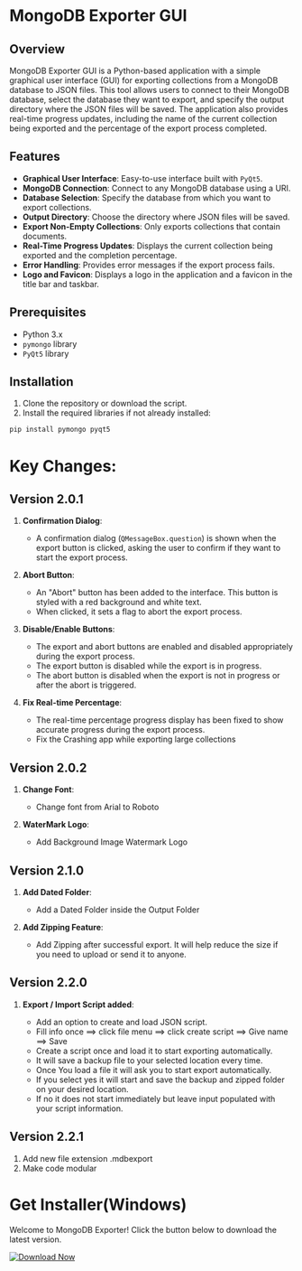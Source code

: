# MongoDB Exporter GUI

## Overview

MongoDB Exporter GUI is a Python-based application with a simple graphical user interface (GUI) for exporting collections from a MongoDB database to JSON files. This tool allows users to connect to their MongoDB database, select the database they want to export, and specify the output directory where the JSON files will be saved. The application also provides real-time progress updates, including the name of the current collection being exported and the percentage of the export process completed.

## Features

- **Graphical User Interface**: Easy-to-use interface built with `PyQt5`.
- **MongoDB Connection**: Connect to any MongoDB database using a URI.
- **Database Selection**: Specify the database from which you want to export collections.
- **Output Directory**: Choose the directory where JSON files will be saved.
- **Export Non-Empty Collections**: Only exports collections that contain documents.
- **Real-Time Progress Updates**: Displays the current collection being exported and the completion percentage.
- **Error Handling**: Provides error messages if the export process fails.
- **Logo and Favicon**: Displays a logo in the application and a favicon in the title bar and taskbar.

## Prerequisites

- Python 3.x
- `pymongo` library
- `PyQt5` library

## Installation

1. Clone the repository or download the script.
2. Install the required libraries if not already installed:

```sh
pip install pymongo pyqt5
```




# Key Changes:

## Version 2.0.1

1. **Confirmation Dialog**:

   - A confirmation dialog (`QMessageBox.question`) is shown when the export button is clicked, asking the user to confirm if they want to start the export process.

2. **Abort Button**:

   - An "Abort" button has been added to the interface. This button is styled with a red background and white text.
   - When clicked, it sets a flag to abort the export process.

3. **Disable/Enable Buttons**:

   - The export and abort buttons are enabled and disabled appropriately during the export process.
   - The export button is disabled while the export is in progress.
   - The abort button is disabled when the export is not in progress or after the abort is triggered.

4. **Fix Real-time Percentage**:
   - The real-time percentage progress display has been fixed to show accurate progress during the export process.
   - Fix the Crashing app while exporting large collections


## Version 2.0.2

1. **Change Font**:

   - Change font from Arial to Roboto

2. **WaterMark Logo**:

   - Add Background Image Watermark Logo
   


## Version 2.1.0

1. **Add Dated Folder**:

   - Add a Dated Folder inside the Output Folder 

2. **Add Zipping Feature**:

   - Add Zipping after successful export. It will help reduce the size if you need to upload or send it to anyone.
   


## Version 2.2.0

1. **Export / Import Script added**:

   - Add an option to create and load JSON script.
   - Fill info once ==> click file menu ==> click create script ==> Give name ==> Save
   - Create a script once and load it to start exporting automatically.
   - It will save a backup file to your selected location every time.
   - Once You load a file it will ask you to start export automatically.
   - If you select yes it will start and save the backup and zipped folder on your desired location.
   - If no it does not start immediately but leave input populated with your script information.

## Version 2.2.1

1. Add new file extension .mdbexport
2. Make code modular

# Get Installer(Windows)

Welcome to MongoDB Exporter! Click the button below to download the latest version.

<a href="https://github.com/Sarwarhridoy4/MongoDB-Exporter/releases/download/realease/MongoDB.Exporter.exe" download>
    <img src="https://img.shields.io/badge/Download-Now-brightgreen" alt="Download Now">
</a>
